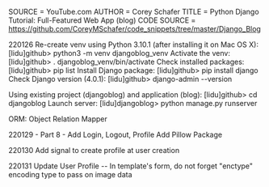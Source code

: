 SOURCE = YouTube.com
AUTHOR = Corey Schafer
TITLE  = Python Django Tutorial: Full-Featured Web App (blog)
CODE SOURCE = https://github.com/CoreyMSchafer/code_snippets/tree/master/Django_Blog

220126 
Re-create venv using Python 3.10.1 (after installing it on Mac OS X):
[lidu]github> python3 -m venv djangoblog_venv
Activate the venv:
[lidu]github> . djangoblog_venv/bin/activate
Check installed packages:
[lidu]github> pip list
Install Django package:
[lidu]github> pip install django
Check Django version (4.0.1):
[lidu]github> django-admin --version

Using existing project (djangoblog) and application (blog):
[lidu]github> cd djangoblog
Launch server:
[lidu]djangoblog> python manage.py runserver

ORM: Object Relation Mapper

220129 - Part 8 - Add Login, Logout, Profile
Add Pillow Package

220130 Add signal to create profile at user creation

220131 Update User Profile
-- In template's form, do not forget "enctype" encoding type to pass on image data
